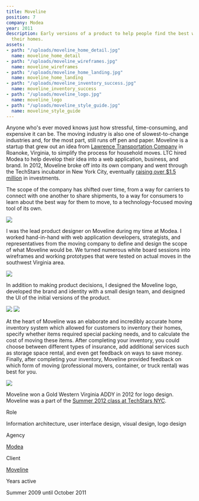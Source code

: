 ```yaml
---
title: Moveline
position: 7
company: Modea
year: 2011
description: Early versions of a product to help people find the best way to move
  their homes.
assets:
- path: "/uploads/moveline_home_detail.jpg"
  name: moveline_home_detail
- path: "/uploads/moveline_wireframes.jpg"
  name: moveline_wireframes
- path: "/uploads/moveline_home_landing.jpg"
  name: moveline_home_landing
- path: "/uploads/moveline_inventory_success.jpg"
  name: moveline_inventory_success
- path: "/uploads/moveline_logo.jpg"
  name: moveline_logo
- path: "/uploads/moveline_style_guide.jpg"
  name: moveline_style_guide
---
```


Anyone who's ever moved knows just how stressful, time-consuming, and expensive it can be. The moving industry is also one of slowest-to-change industries and, for the most part, still runs off pen and paper. Moveline is a startup that grew out an idea from [Lawrence Transportation Company](http://lawrencetransportation.com) in Roanoke, Virginia, to simplify the  process for household moves. LTC hired Modea to help develop their idea into a web application, business, and brand. In 2012, Moveline broke off into its own company and went through the TechStars incubator in New York City, eventually [raising over $1.5 million](http://pandodaily.com/2012/10/31/moveline-raises-1-5-million-to-deal-with-moving-companies-so-you-never-have-to/) in investments.

The scope of the company has shifted over time, from a way for carriers to connect with one another to share shipments, to a way for consumers to learn about the best way for them to move, to a technology-focused moving tool of its own.

<div class="mt-sm-4 mb-sm-4 ml-md-n4 mr-md-n4">
<img src="/uploads/moveline_wireframes.jpg">
</div>

I was the lead product designer on Moveline during my time at Modea. I worked hand-in-hand with web application developers, strategists, and representatives from the moving company to define and design the scope of what Moveline would be. We turned numerous white board sessions into wireframes and working prototypes that were tested on actual moves in the southwest Virginia area.

<div class="mt-sm-4 mb-sm-4 ml-md-n4 mr-md-n4">
<img src="/uploads/moveline_logo.jpg">
</div>

In addition to making product decisions, I designed the Moveline logo, developed the brand and identity with a small design team, and designed the UI of the initial versions of the product. 

<div class="mt-sm-4 mb-sm-4 ml-md-n4 mr-md-n4">
<img src="/uploads/moveline_home_landing.jpg">
<img src="/uploads/moveline_home_detail.jpg">
</div>

At the heart of Moveline was an elaborate and incredibly accurate home inventory system which allowed for customers to inventory their homes, specify whether items required special packing needs, and to calculate the cost of moving these items. After completing your inventory, you could choose between different types of insurance, add additional services such as storage space rental, and even get feedback on ways to save money. Finally, after completing your inventory, Moveline provided feedback on which form of moving (professional movers, container, or truck rental) was best for you.

<div class="mt-sm-4 mb-sm-4 ml-md-n4 mr-md-n4">
<img src="/uploads/moveline_inventory_success.jpg">
</div>

Moveline won a Gold Western Virginia ADDY in 2012 for logo design.
Moveline was a part of the [Summer 2012 class at TechStars NYC](http://techcrunch.com/2012/06/14/the-full-run-down-on-all-13-startups-at-techstars-nyc-demo-day-2012/).


<div class="col-group text-small mt-sm-4 mb-sm-4">
    <div class="col col-sm-12 col-md-3">
        <p class="bold mb-sm-0 mb-md-1">Role</p>
    </div>
    <div class="col col-sm-12 col-md-9">
        <p class="mb-sm-1">Information architecture, user interface design, visual design, logo design</p>
    </div>
    <div class="col col-sm-12 col-md-3">
        <p class="bold mb-sm-0 mb-md-1">Agency</p>
    </div>
    <div class="col col-sm-12 col-md-9">
        <p class="mb-sm-1"><a href="http://modea.com" target="_blank">Modea</a></p>
    </div>
    <div class="col col-sm-12 col-md-3">
        <p class="bold mb-sm-0 mb-md-1">Client</p>
    </div>
    <div class="col col-sm-12 col-md-9">
        <p class="mb-sm-1"><a href="http://moveline.com" target="_blank">Moveline</a></p>
    </div>
    <div class="col col-sm-12 col-md-3">
        <p class="bold mb-sm-0 mb-md-1">Years active</p>
    </div>
    <div class="col col-sm-12 col-md-9">
        <p class="mb-sm-1">Summer 2009 until October 2011</p>
    </div>
</div>
